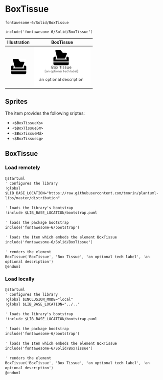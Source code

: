 # BoxTissue


```text
fontawesome-6/Solid/BoxTissue
```

```text
include('fontawesome-6/Solid/BoxTissue')
```



| Illustration | BoxTissue |
| :---: | :---: |
| ![illustration for Illustration](../../fontawesome-6/Solid/BoxTissue.png) | ![illustration for BoxTissue](../../fontawesome-6/Solid/BoxTissue.Local.png) |



## Sprites
The item provides the following sriptes:

- `<$BoxTissueXs>`
- `<$BoxTissueSm>`
- `<$BoxTissueMd>`
- `<$BoxTissueLg>`





## BoxTissue

### Load remotely
```plantuml
@startuml
' configures the library
!global $LIB_BASE_LOCATION="https://raw.githubusercontent.com/tmorin/plantuml-libs/master/distribution"

' loads the library's bootstrap
!include $LIB_BASE_LOCATION/bootstrap.puml

' loads the package bootstrap
include('fontawesome-6/bootstrap')

' loads the Item which embeds the element BoxTissue
include('fontawesome-6/Solid/BoxTissue')

' renders the element
BoxTissue('BoxTissue', 'Box Tissue', 'an optional tech label', 'an optional description')
@enduml
```

### Load locally
```plantuml
@startuml
' configures the library
!global $INCLUSION_MODE="local"
!global $LIB_BASE_LOCATION="../.."

' loads the library's bootstrap
!include $LIB_BASE_LOCATION/bootstrap.puml

' loads the package bootstrap
include('fontawesome-6/bootstrap')

' loads the Item which embeds the element BoxTissue
include('fontawesome-6/Solid/BoxTissue')

' renders the element
BoxTissue('BoxTissue', 'Box Tissue', 'an optional tech label', 'an optional description')
@enduml
```

